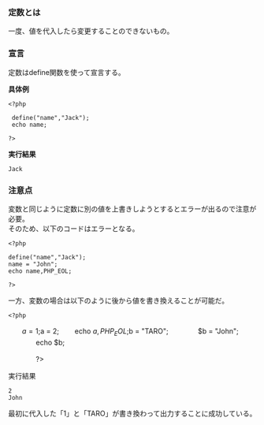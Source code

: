### 定数とは  
一度、値を代入したら変更することのできないもの。

### 宣言
定数はdefine関数を使って宣言する。

**具体例**

    <?php
    
     define("name","Jack");
     echo name;

    ?>
    
 **実行結果**

 `Jack`

 ### 注意点
 変数と同じように定数に別の値を上書きしようとするとエラーが出るので注意が必要。  
 そのため、以下のコードはエラーとなる。

    <?php

    define("name","Jack");
    name = "John";
    echo name,PHP_EOL;

    ?>

一方、変数の場合は以下のように後から値を書き換えることが可能だ。

    <?php

　　$a = 1;
　　$a = 2;
　　echo $a,PHP_EOL;
　　　　$b = "TARO";
　　　　$b = "John";
　　　　echo $b;

　　　　?>

 実行結果

    2
    John

最初に代入した「1」と「TARO」が書き換わって出力することに成功している。
